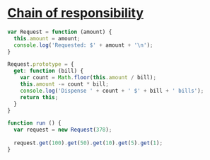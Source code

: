 # [Chain of responsibility](https://www.dofactory.com/javascript/design-patterns/chain-of-responsibility)

```js
var Request = function (amount) {
  this.amount = amount;
  console.log('Requested: $' + amount + '\n');
}

Request.prototype = {
  get: function (bill) {
    var count = Math.floor(this.amount / bill);
    this.amount -= count * bill;
    console.log('Dispense ' + count + ' $' + bill + ' bills');
    return this;
  }
}
```

```js
function run () {
  var request = new Request(378);
  
  request.get(100).get(50).get(10).get(5).get(1);
}
```
